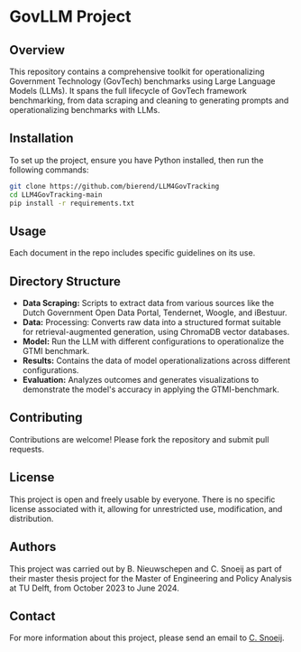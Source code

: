 # GovLLM Project

## Overview
This repository contains a comprehensive toolkit for operationalizing Government Technology (GovTech) benchmarks using Large Language Models (LLMs). It spans the full lifecycle of GovTech framework benchmarking, from data scraping and cleaning to generating prompts and operationalizing benchmarks with LLMs.

## Installation
To set up the project, ensure you have Python installed, then run the following commands:
```bash
git clone https://github.com/bierend/LLM4GovTracking
cd LLM4GovTracking-main
pip install -r requirements.txt
```

## Usage
Each document in the repo includes specific guidelines on its use. 

## Directory Structure
- **Data Scraping:** Scripts to extract data from various sources like the Dutch Government Open Data Portal, Tendernet, Woogle, and iBestuur.
- **Data:** Processing: Converts raw data into a structured format suitable for retrieval-augmented generation, using ChromaDB vector databases.
- **Model:** Run the LLM with different configurations to operationalize the GTMI benchmark.
- **Results:** Contains the data of model operationalizations across different configurations.
- **Evaluation:** Analyzes outcomes and generates visualizations to demonstrate the model's accuracy in applying the GTMI-benchmark.

## Contributing
Contributions are welcome! Please fork the repository and submit pull requests.

## License
This project is open and freely usable by everyone. There is no specific license associated with it, allowing for unrestricted use, modification, and distribution.

## Authors
This project was carried out by B. Nieuwschepen and C. Snoeij as part of their master thesis project for the Master of Engineering and Policy Analysis at TU Delft, from October 2023 to June 2024.

## Contact
For more information about this project, please send an email to [C. Snoeij](mailto:cornesnoeij@gmail.com).

